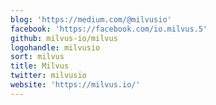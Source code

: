 ```yaml
---
blog: 'https://medium.com/@milvusio'
facebook: 'https://facebook.com/io.milvus.5'
github: milvus-io/milvus
logohandle: milvusio
sort: milvus
title: Milvus
twitter: milvusio
website: 'https://milvus.io/'
---
```

